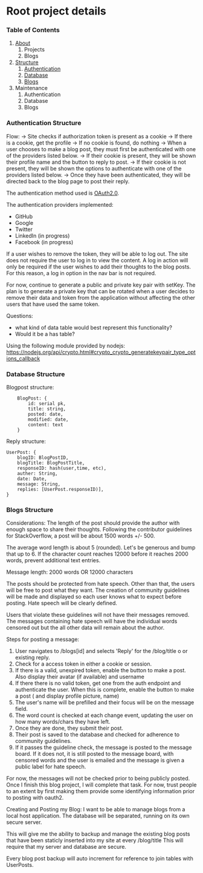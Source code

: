 # Root project details

### Table of Contents
1. [About](#About)
	1. Projects
	1. Blogs
2. [Structure](#Structure)
	1. [Authentication](#Authentication)
	2. [Database](#Database)
	3. [Blogs](#Blogs)
3. Maintenance
	1. Authentication
	1. Database
	1. Blogs

### Authentication Structure
Flow:
-> Site checks if authorization token is present as a cookie
-> If there is a cookie, get the profile
-> If no cookie is found, do nothing
-> When a user chooses to make a blog post, they must first be authenticated
		with one of the providers listed below. 
-> If their cookie is present, they will be shown their profile name and the
		button to reply to post.
-> If their cookie is not present, they will be shown the options to 
		authenticate with one of the providers listed below.
-> Once they have been authenticated, they will be directed back to the blog
		page to post their reply.

The authentication method used is [OAuth2.0](https://oauth.net/2/).

The authentication providers implemented:
- GitHub
- Google
- Twitter
- LinkedIn (in progress)
- Facebook (in progress)

If a user wishes to remove the token, they will be able to log out. The site
does not require the user to log in to view the content. A log in action 
will only be required if the user wishes to add their thoughts to the blog
posts. For this reason, a log in option in the nav bar is not required.

For now, continue to generate a public and private key pair
with setKey. The plan is to generate a private key that can 
be rotated when a user decides to remove their data and token
from the application without affecting the other users that 
have used the same token. 

Questions: 
- what kind of data table would best represent this functionality?
- Would it be a has table?

Using the following module provided by nodejs:
https://nodejs.org/api/crypto.html#crypto_crypto_generatekeypair_type_options_callback

### Database Structure
Blogpost structure:
```
	BlogPost: {
		id: serial pk,
		title: string,
		posted: date,
		modified: date,
		content: text
	}
```

Reply structure:
``` 	
UserPost: {
	blogID: BlogPostID,	
	blogTitle: BlogPostTitle,
	responseID: hash(user,time, etc),
	auther: String,
	date: Date,
	message: String,
	replies: [UserPost.responseID)],
}
```

### Blogs Structure
Considerations: 
The length of the post should provide the author with enough 
space to share their thoughts. Following the contributor guidelines
for StackOverflow, a post will be about 1500 words +/- 500. 

The average word length is about 5 (rounded). Let's be generous and
bump that up to 6. If the character count reaches 12000 before it 
reaches 2000 words, prevent additional text entries. 

Message length: 
2000 words OR 12000 characters
 
The posts should be protected from hate speech. Other than that, the
users will be free to post what they want. The creation of 
community guidelines will be made and displayed so each user knows
what to expect before posting. Hate speech will be clearly defined.

Users that violate these guidelines will not have their messages
removed. The messages containing hate speech will have the 
individual words censored out but the all other data will remain
about the author.
 
Steps for posting a message:
1.	User navigates to /blogs[id] and selects 'Reply' for the /blog/title o
		or existing reply.
2. 	Check for a access token in either a cookie or session.
3.	If there is a valid, unexpired token, enable the button 
		to make a post. Also display their avatar (if available) and username 
4. 	If there there is no valid token, get one from the auth endpoint
		and authenticate the user. When this is complete, enable the 
		button to make a post ( and display profile picture, name)
5. 	The user's name will be prefilled and their focus will be on 
		the message field. 
6.	The word count is checked at each change event, updating the user
		on how many words/chars they have left.
7.	Once they are done, they submit their post.
8.	Their post is saved to the database and checked for adherence to
		community guidelines.
9.	If it passes the guideline check, the message is posted to the
		message board. If it does not, it is still posted to the message
		board, with censored words and the user is emailed and the message
		is given a public label for hate speech. 

For now, the messages will not be checked prior to being publicly posted.
Once I finish this blog project, I will complete that task. For now, trust
people to an extent by first making them provide some identifying information
prior to posting with oauth2.

Creating and Posting my Blog:
I want to be able to manage blogs from a local host application. The database 
will be separated, running on its own secure server. 

This will give me the ability to backup and manage the existing blog posts 
that have been staticly inserted into my site at every /blog/title
This will require that my server and database are secure. 

Every blog post backup will auto increment for reference to join
tables with UserPosts.
